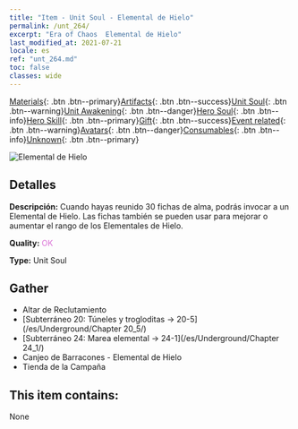```yaml
---
title: "Item - Unit Soul - Elemental de Hielo"
permalink: /unt_264/
excerpt: "Era of Chaos  Elemental de Hielo"
last_modified_at: 2021-07-21
locale: es
ref: "unt_264.md"
toc: false
classes: wide
---
```

 [Materials](/ItemsES/){: .btn .btn--primary}[Artifacts](/ItemsES/Artifacts/){: .btn .btn--success}[Unit Soul](/ItemsES/UnitSoul/){: .btn .btn--warning}[Unit Awakening](/ItemsES/UnitAwakening/){: .btn .btn--danger}[Hero Soul](/ItemsES/HeroSoul/){: .btn .btn--info}[Hero Skill](/ItemsES/HeroSkill/){: .btn .btn--primary}[Gift](/ItemsES/Gift/){: .btn .btn--success}[Event related](/ItemsES/Events/){: .btn .btn--warning}[Avatars](/ItemsES/Avatars/){: .btn .btn--danger}[Consumables](/ItemsES/Consumables/){: .btn .btn--info}[Unknown](/ItemsES/Unknown/){: .btn .btn--primary}

 ![Elemental de Hielo](/images/u/ti_bingyuansu2.jpg)

## Detalles
 **Descripción:** Cuando hayas reunido 30 fichas de alma, podrás invocar a un Elemental de Hielo. Las fichas también se pueden usar para mejorar o aumentar el rango de los Elementales de Hielo.

 **Quality:** <span style="color: #DA70D6">OK</span>

 **Type:** Unit Soul

## Gather

*    Altar de Reclutamiento 
*    [Subterráneo 20: Túneles y trogloditas -> 20-5](/es/Underground/Chapter 20_5/) 
*    [Subterráneo 24: Marea elemental -> 24-1](/es/Underground/Chapter 24_1/) 
*    Canjeo de Barracones - Elemental de Hielo 
*    Tienda de la Campaña 

## This item contains:

  None


